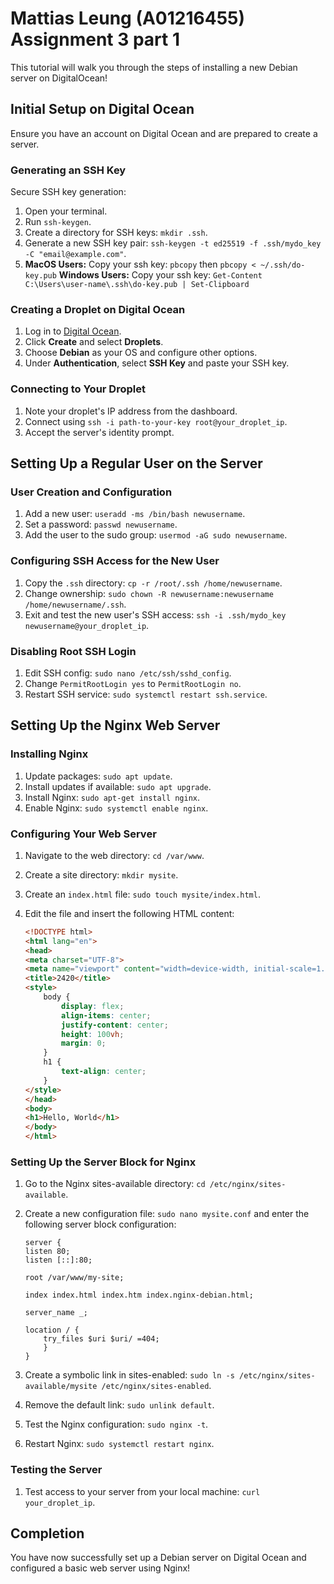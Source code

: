 # Mattias Leung (A01216455) Assignment 3 part 1
This tutorial will walk you through the steps of installing a new Debian server on DigitalOcean!

## Initial Setup on Digital Ocean
Ensure you have an account on Digital Ocean and are prepared to create a server.

### Generating an SSH Key
Secure SSH key generation:

1. Open your terminal.
2. Run `ssh-keygen`.
3. Create a directory for SSH keys: `mkdir .ssh`.
4. Generate a new SSH key pair: `ssh-keygen -t ed25519 -f .ssh/mydo_key -C "email@example.com"`.
5. **MacOS Users:** Copy your ssh key: `pbcopy` then `pbcopy < ~/.ssh/do-key.pub`
**Windows Users:** Copy your ssh key: `Get-Content C:\Users\user-name\.ssh\do-key.pub | Set-Clipboard`

### Creating a Droplet on Digital Ocean

1. Log in to [Digital Ocean](https://www.digitalocean.com/).
2. Click **Create** and select **Droplets**.
3. Choose **Debian** as your OS and configure other options.
4. Under **Authentication**, select **SSH Key** and paste your SSH key.

### Connecting to Your Droplet

1. Note your droplet's IP address from the dashboard.
2. Connect using `ssh -i path-to-your-key root@your_droplet_ip`.
3. Accept the server's identity prompt.

## Setting Up a Regular User on the Server

### User Creation and Configuration

1. Add a new user: `useradd -ms /bin/bash newusername`.
2. Set a password: `passwd newusername`.
3. Add the user to the sudo group: `usermod -aG sudo newusername`.

### Configuring SSH Access for the New User

1. Copy the `.ssh` directory: `cp -r /root/.ssh /home/newusername`.
2. Change ownership: `sudo chown -R newusername:newusername /home/newusername/.ssh`.
3. Exit and test the new user's SSH access: `ssh -i .ssh/mydo_key newusername@your_droplet_ip`.

### Disabling Root SSH Login

1. Edit SSH config: `sudo nano /etc/ssh/sshd_config`.
2. Change `PermitRootLogin yes` to `PermitRootLogin no`.
3. Restart SSH service: `sudo systemctl restart ssh.service`.

## Setting Up the Nginx Web Server

### Installing Nginx

1. Update packages: `sudo apt update`.
2. Install updates if available: `sudo apt upgrade`.
3. Install Nginx: `sudo apt-get install nginx`.
4. Enable Nginx: `sudo systemctl enable nginx`.

### Configuring Your Web Server

1. Navigate to the web directory: `cd /var/www`.
2. Create a site directory: `mkdir mysite`.
3. Create an `index.html` file: `sudo touch mysite/index.html`.
4. Edit the file and insert the following HTML content:

    ```html
    <!DOCTYPE html>
    <html lang="en">
    <head>
    <meta charset="UTF-8">
    <meta name="viewport" content="width=device-width, initial-scale=1.0">
    <title>2420</title>
    <style>
        body {
            display: flex;
            align-items: center;
            justify-content: center;
            height: 100vh;
            margin: 0;
        }
        h1 {
            text-align: center;
        }
    </style>
    </head>
    <body>
    <h1>Hello, World</h1>
    </body>
    </html>
    ```

### Setting Up the Server Block for Nginx

1. Go to the Nginx sites-available directory: `cd /etc/nginx/sites-available`.
2. Create a new configuration file: `sudo nano mysite.conf` and enter the following server block configuration:

    ```nginx
    server {
    listen 80;
    listen [::]:80;

    root /var/www/my-site;

    index index.html index.htm index.nginx-debian.html;

    server_name _;

    location / {
        try_files $uri $uri/ =404;
        }
    }
    ```

3. Create a symbolic link in sites-enabled: `sudo ln -s /etc/nginx/sites-available/mysite /etc/nginx/sites-enabled`.
4. Remove the default link: `sudo unlink default`.
5. Test the Nginx configuration: `sudo nginx -t`.
6. Restart Nginx: `sudo systemctl restart nginx`.

### Testing the Server

1. Test access to your server from your local machine: `curl your_droplet_ip`.

## Completion
You have now successfully set up a Debian server on Digital Ocean and configured a basic web server using Nginx! 
